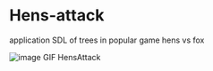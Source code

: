 # Hens-attack
application SDL of trees in popular game hens vs fox

![image GIF HensAttack](https://dl.dropboxusercontent.com/s/07hp40qrziwhxy8/hensAttack.gif?dl=0)
